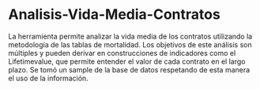 # Analisis-Vida-Media-Contratos
La herramienta permite analizar la vida media de los contratos utilizando la metodología de las tablas de mortalidad. Los objetivos de este análisis son múltiples y pueden derivar en construcciones de indicadores como el Lifetimevalue, que permite entender el valor de cada contrato en el largo plazo. 
Se tomó un sample de la base de datos respetando de esta manera el uso de la información. 
